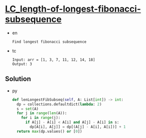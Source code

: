 # [LC_length-of-longest-fibonacci-subsequence](https://leetcode.com/problems/length-of-longest-fibonacci-subsequence)

* en

  ```en
  Find longest fibonacci subsequence
  ```

* tc

  ```tc
  Input: arr = [1, 3, 7, 11, 12, 14, 18]
  Output: 3
  ```

## Solution

* py

  ```py
  def lenLongestFibSubseq(self, A: List[int]) -> int:
    dp = collections.defaultdict(lambda: 2)
    s = set(A)
    for j in range(len(A)):
      for i in range(j):
        if A[j] - A[i] < A[i] and A[j] - A[i] in s:
          dp[A[i], A[j]] = dp[(A[j] - A[i], A[i])] + 1
    return max(dp.values() or [0])
  ```
